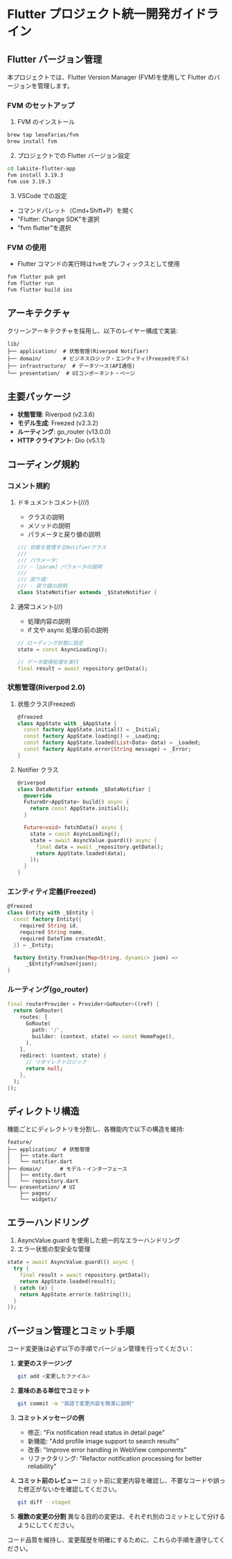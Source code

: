 # Flutter プロジェクト統一開発ガイドライン

## Flutter バージョン管理

本プロジェクトでは、Flutter Version Manager (FVM)を使用して Flutter のバージョンを管理します。

### FVM のセットアップ

1. FVM のインストール

```bash
brew tap leoafarias/fvm
brew install fvm
```

2. プロジェクトでの Flutter バージョン設定

```bash
cd lakiite-flutter-app
fvm install 3.19.3
fvm use 3.19.3
```

3. VSCode での設定

- コマンドパレット（Cmd+Shift+P）を開く
- "Flutter: Change SDK"を選択
- "fvm flutter"を選択

### FVM の使用

- Flutter コマンドの実行時は`fvm`をプレフィックスとして使用

```bash
fvm flutter pub get
fvm flutter run
fvm flutter build ios
```

## アーキテクチャ

クリーンアーキテクチャを採用し、以下のレイヤー構成で実装:

```
lib/
├── application/  # 状態管理(Riverpod Notifier)
├── domain/       # ビジネスロジック・エンティティ(Freezedモデル)
├── infrastructure/  # データソース(API通信)
└── presentation/  # UIコンポーネント・ページ
```

## 主要パッケージ

- **状態管理**: Riverpod (v2.3.6)
- **モデル生成**: Freezed (v2.3.2)
- **ルーティング**: go_router (v13.0.0)
- **HTTP クライアント**: Dio (v5.1.1)

## コーディング規約

### コメント規約

1. ドキュメントコメント(///)

   - クラスの説明
   - メソッドの説明
   - パラメータと戻り値の説明

   ```dart
   /// 状態を管理するNotifierクラス
   ///
   /// パラメータ:
   /// - [param] パラメータの説明
   ///
   /// 戻り値:
   /// - 戻り値の説明
   class StateNotifier extends _$StateNotifier {
   ```

2. 通常コメント(//)

   - 処理内容の説明
   - if 文や async 処理の前の説明

   ```dart
   // ローディング状態に設定
   state = const AsyncLoading();

   // データ取得処理を実行
   final result = await repository.getData();
   ```

### 状態管理(Riverpod 2.0)

1. 状態クラス(Freezed)

   ```dart
   @freezed
   class AppState with _$AppState {
     const factory AppState.initial() = _Initial;
     const factory AppState.loading() = _Loading;
     const factory AppState.loaded(List<Data> data) = _Loaded;
     const factory AppState.error(String message) = _Error;
   }
   ```

2. Notifier クラス

   ```dart
   @riverpod
   class DataNotifier extends _$DataNotifier {
     @override
     FutureOr<AppState> build() async {
       return const AppState.initial();
     }

     Future<void> fetchData() async {
       state = const AsyncLoading();
       state = await AsyncValue.guard(() async {
         final data = await _repository.getData();
         return AppState.loaded(data);
       });
     }
   }
   ```

### エンティティ定義(Freezed)

```dart
@freezed
class Entity with _$Entity {
  const factory Entity({
    required String id,
    required String name,
    required DateTime createdAt,
  }) = _Entity;

  factory Entity.fromJson(Map<String, dynamic> json) =>
      _$EntityFromJson(json);
}
```

### ルーティング(go_router)

```dart
final routerProvider = Provider<GoRouter>((ref) {
  return GoRouter(
    routes: [
      GoRoute(
        path: '/',
        builder: (context, state) => const HomePage(),
      ),
    ],
    redirect: (context, state) {
      // リダイレクトロジック
      return null;
    },
  );
});
```

## ディレクトリ構造

機能ごとにディレクトリを分割し、各機能内で以下の構造を維持:

```
feature/
├── application/  # 状態管理
│   ├── state.dart
│   └── notifier.dart
├── domain/      # モデル・インターフェース
│   ├── entity.dart
│   └── repository.dart
└── presentation/ # UI
    ├── pages/
    └── widgets/
```

## エラーハンドリング

1. AsyncValue.guard を使用した統一的なエラーハンドリング
2. エラー状態の型安全な管理

```dart
state = await AsyncValue.guard(() async {
  try {
    final result = await repository.getData();
    return AppState.loaded(result);
  } catch (e) {
    return AppState.error(e.toString());
  }
});
```

## バージョン管理とコミット手順

コード変更後は必ず以下の手順でバージョン管理を行ってください：

1. **変更のステージング**

   ```bash
   git add <変更したファイル>
   ```

2. **意味のある単位でコミット**

   ```bash
   git commit -m "英語で変更内容を簡潔に説明"
   ```

3. **コミットメッセージの例**

   - 修正: "Fix notification read status in detail page"
   - 新機能: "Add profile image support to search results"
   - 改善: "Improve error handling in WebView components"
   - リファクタリング: "Refactor notification processing for better reliability"

4. **コミット前のレビュー**
   コミット前に変更内容を確認し、不要なコードや誤った修正がないかを確認してください。

   ```bash
   git diff --staged
   ```

5. **複数の変更の分割**
   異なる目的の変更は、それぞれ別のコミットとして分けるようにしてください。

コード品質を維持し、変更履歴を明確にするために、これらの手順を遵守してください。
